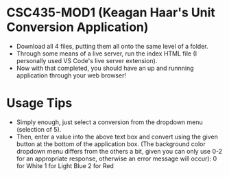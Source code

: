 # CSC435-MOD1 (Keagan Haar's Unit Conversion Application)
- Download all 4 files, putting them all onto the same level of a folder.
- Through some means of a live server, run the index HTML file (I personally used VS Code's live server extension).
- Now with that completed, you should have an up and runnning application through your web browser!
# Usage Tips
- Simply enough, just select a conversion from the dropdown menu (selection of 5).
- Then, enter a value into the above text box and convert using the given button at the bottom of the application box.
(The background color dropdown menu differs from the others a bit, given you can only use 0-2 for an appropriate response, otherwise an error message will occur):
0 for White
1 for Light Blue
2 for Red

